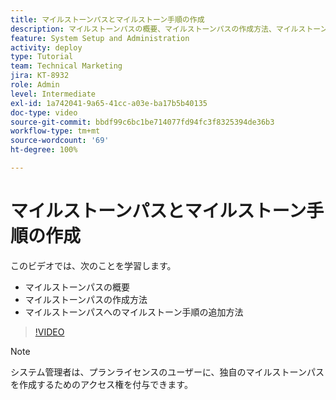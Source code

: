 ```yaml
---
title: マイルストーンパスとマイルストーン手順の作成
description: マイルストーンパスの概要、マイルストーンパスの作成方法、マイルストーン手順の追加方法について説明します。
feature: System Setup and Administration
activity: deploy
type: Tutorial
team: Technical Marketing
jira: KT-8932
role: Admin
level: Intermediate
exl-id: 1a742041-9a65-41cc-a03e-ba17b5b40135
doc-type: video
source-git-commit: bbdf99c6bc1be714077fd94fc3f8325394de36b3
workflow-type: tm+mt
source-wordcount: '69'
ht-degree: 100%

---
```


# マイルストーンパスとマイルストーン手順の作成

このビデオでは、次のことを学習します。

* マイルストーンパスの概要
* マイルストーンパスの作成方法
* マイルストーンパスへのマイルストーン手順の追加方法

>[!VIDEO](https://video.tv.adobe.com/v/335204/?quality=12&learn=on&enablevpops=1)

>[!NOTE]
>
>システム管理者は、プランライセンスのユーザーに、独自のマイルストーンパスを作成するためのアクセス権を付与できます。
